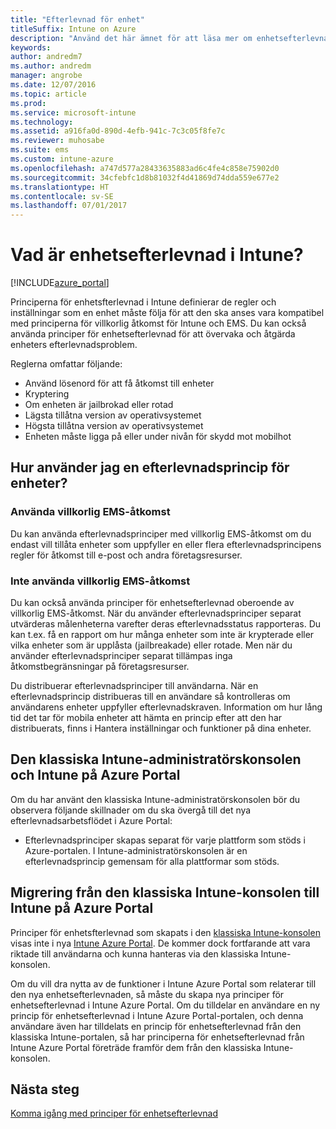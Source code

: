 ```yaml
---
title: "Efterlevnad för enhet"
titleSuffix: Intune on Azure
description: "Använd det här ämnet för att läsa mer om enhetsefterlevnad i Microsoft Intune”"
keywords: 
author: andredm7
ms.author: andredm
manager: angrobe
ms.date: 12/07/2016
ms.topic: article
ms.prod: 
ms.service: microsoft-intune
ms.technology: 
ms.assetid: a916fa0d-890d-4efb-941c-7c3c05f8fe7c
ms.reviewer: muhosabe
ms.suite: ems
ms.custom: intune-azure
ms.openlocfilehash: a747d577a28433635883ad6c4fe4c858e75902d0
ms.sourcegitcommit: 34cfebfc1d8b81032f4d41869d74dda559e677e2
ms.translationtype: HT
ms.contentlocale: sv-SE
ms.lasthandoff: 07/01/2017
---
```

# <a name="what-is-device-compliance-in-intune"></a>Vad är enhetsefterlevnad i Intune?

[!INCLUDE[azure_portal](./includes/azure_portal.md)]

Principerna för enhetsfterlevnad i Intune definierar de regler och inställningar som en enhet måste följa för att den ska anses vara kompatibel med principerna för villkorlig åtkomst för Intune och EMS. Du kan också använda principer för enhetsefterlevnad för att övervaka och åtgärda enheters efterlevnadsproblem. 

Reglerna omfattar följande:

- Använd lösenord för att få åtkomst till enheter
- Kryptering
- Om enheten är jailbrokad eller rotad
- Lägsta tillåtna version av operativsystemet
- Högsta tillåtna version av operativsystemet
- Enheten måste ligga på eller under nivån för skydd mot mobilhot

<!---##  Concepts
Following are some terms and concepts that are useful to understanding how to use compliance policies.

### Device compliance requirements
Compliance requirements are essentially rules like requiring a device PIN or encryption that you can specify as required or not required for a compliance policy.

### Actions for noncompliance

You can specify what needs to happen when a device is determined as noncompliant. This can be a sequence of actions during a specific time.
When you specify these actions, Intune will automatically initiate them in the sequence you specify. See the following example of a sequence of
actions for a device that continues to be in the noncompliant status for
a week:

-   When the device is first determined to be non-compliant, an email with noncompliant notification is sent to the user.

-   3 days after initial noncompliance state, a follow up reminder is sent to the user.

-   5 days after initial noncompliance state, a final reminder with a notification that access to company resources will be blocked on the device in 2 days if the compliance issues are not remediated is sent to the user.

-   7 days after initial noncompliance state, access to company resources is blocked. This requires that you have conditional access policy that specifies that access from noncompliant devices should    be blocked for services such as Exchange and SharePoint.

### Grace Period

This is the time between when a device is first determined as
noncompliant to when access to company resources on that device is blocked. This time allows for time that the user has to resolve
compliance issues on the device. You can also use this time to create your action sequences to send notifications to the user before their access is blocked.

Remember that you need to implement conditional access policies in addition to compliance policies in order for access to company resources to be blocked.--->

##  <a name="how-should-i-use-a-device-compliance-policy"></a>Hur använder jag en efterlevnadsprincip för enheter?

### <a name="using-ems-conditional-access"></a>Använda villkorlig EMS-åtkomst
Du kan använda efterlevnadsprinciper med villkorlig EMS-åtkomst om du endast vill tillåta enheter som uppfyller en eller flera efterlevnadsprincipens regler för åtkomst till e-post och andra företagsresurser.

### <a name="not-using-ems-conditional-access"></a>Inte använda villkorlig EMS-åtkomst
Du kan också använda principer för enhetsefterlevnad oberoende av villkorlig EMS-åtkomst.
När du använder efterlevnadsprinciper separat utvärderas målenheterna varefter deras efterlevnadsstatus rapporteras. Du kan t.ex. få en rapport om hur många enheter som inte är krypterade eller vilka enheter som är upplåsta (jailbreakade) eller rotade. Men när du använder efterlevnadsprinciper separat tillämpas inga åtkomstbegränsningar på företagsresurser.

Du distribuerar efterlevnadsprinciper till användarna. När en efterlevnadsprincip distribueras till en användare så kontrolleras om användarens enheter uppfyller efterlevnadskraven. Information om hur lång tid det tar för mobila enheter att hämta en princip efter att den har distribuerats, finns i Hantera inställningar och funktioner på dina enheter.

##  <a name="intune-classic-admin-console-vs-intune-on-the-azure-portal"></a>Den klassiska Intune-administratörskonsolen och Intune på Azure Portal

Om du har använt den klassiska Intune-administratörskonsolen bör du observera följande skillnader om du ska övergå till det nya efterlevnadsarbetsflödet i Azure Portal:

-   Efterlevnadsprinciper skapas separat för varje plattform som stöds i Azure-portalen. I Intune-administratörskonsolen är en efterlevnadsprincip gemensam för alla plattformar som stöds.

<!--- -   In the Azure portal, you have the ability to specify actions and notifications that are intiated when a device is determined to be noncompliant. This ability does not exist in the Intune admin console.

-   In the Azure portal, you can set a grace period to allow time for the end-user to get their device back to compliance status before they completely lose the ability to get company data on their device. This is not available in the Intune admin console.--->

##  <a name="migration-from-intune-classic-console-to-intune-on-the-azure-portal"></a>Migrering från den klassiska Intune-konsolen till Intune på Azure Portal

Principer för enhetsfterlevnad som skapats i den [klassiska Intune-konsolen](https://manage.microsoft.com) visas inte i nya [Intune Azure Portal](https://portal.azure.com). De kommer dock fortfarande att vara riktade till användarna och kunna hanteras via den klassiska Intune-konsolen.

Om du vill dra nytta av de funktioner i Intune Azure Portal som relaterar till den nya enhetsefterlevnaden, så måste du skapa nya principer för enhetsefterlevnad i Intune Azure Portal. Om du tilldelar en användare en ny princip för enhetsefterlevnad i Intune Azure Portal-portalen, och denna användare även har tilldelats en princip för enhetsefterlevnad från den klassiska Intune-portalen, så har principerna för enhetsefterlevnad från Intune Azure Portal företräde framför dem från den klassiska Intune-konsolen.

##  <a name="next-steps"></a>Nästa steg

[Komma igång med principer för enhetsefterlevnad](device-compliance-get-started.md)


<!---### See also

Conditional access--->
